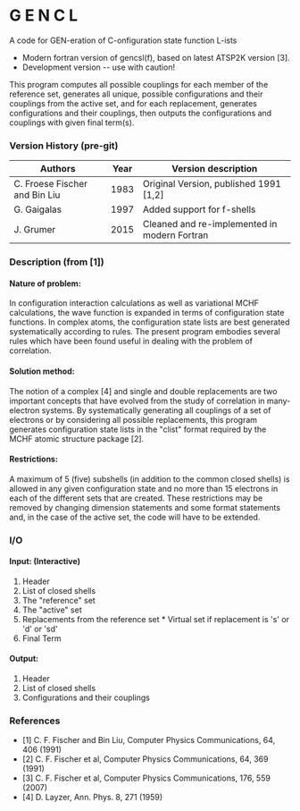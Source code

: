 
# G E N C L

A code for GEN-eration of C-onfiguration state function L-ists

* Modern fortran version of gencsl(f), based on latest ATSP2K version [3].
* Development version -- use with caution!

This program computes all possible couplings for each member of
the reference set, generates all unique, possible configurations
and their couplings  from the active set, and for each replacement,
generates configurations and their couplings, then outputs the
configurations and couplings with given final term(s).


### Version History (pre-git)

Authors                        | Year | Version description
------------------------------ | ---- | ----------------------------------------
C. Froese Fischer and Bin Liu  | 1983 | Original Version, published 1991 [1,2]
G. Gaigalas                    | 1997 | Added support for f-shells
J. Grumer                      | 2015 | Cleaned and re-implemented in modern Fortran

### Description (from [1])

#### Nature of problem:
In configuration interaction calculations as well as variational MCHF 
calculations, the wave function is expanded in terms of configuration state 
functions. In complex atoms, the configuration state lists are best generated 
systematically according to rules. The present program embodies several rules 
which have been found useful in dealing with the problem of correlation.

#### Solution method:
The notion of a complex [4] and single and double replacements are two 
important concepts that have evolved from the study of correlation in 
many-electron systems. By systematically generating all couplings of a set of 
electrons or by considering all possible replacements, this program generates 
configuration state lists in the "clist" format required by the MCHF atomic 
structure package [2].

#### Restrictions:
A maximum of 5 (five) subshells (in addition to the common closed shells) is 
allowed in any given configuration state and no more than 15 electrons in each 
of the different sets that are created. These restrictions may be removed by 
changing dimension statements and some format statements and, in the case of 
the active set, the code will have to be extended.

### I/O 

#### Input: (Interactive)
  1. Header
  2. List of closed shells
  3. The "reference" set
  4. The "active" set
  5. Replacements from the reference set
    * Virtual set if replacement is 's' or 'd' or 'sd'
  6. Final Term

#### Output:
  1.   Header
  2.   List of closed shells
  3.   Configurations and their couplings

### References
* [1] C. F. Fischer and Bin Liu, Computer Physics Communications, 64,  406 (1991)
* [2] C. F. Fischer et al, Computer Physics Communications, 64,  369 (1991)
* [3] C. F. Fischer et al, Computer Physics Communications, 176, 559 (2007)
* [4] D. Layzer, Ann. Phys. 8, 271 (1959)

